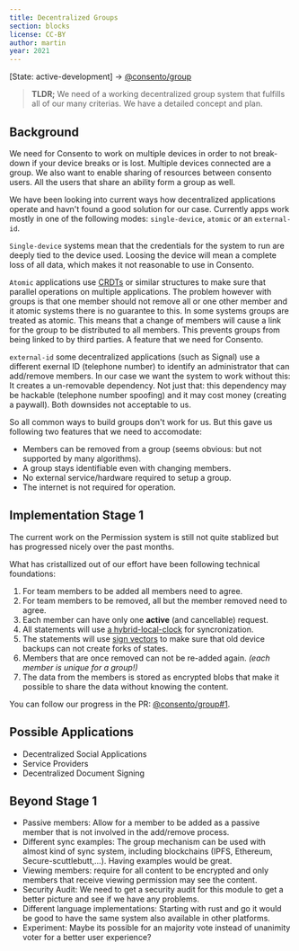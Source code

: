 ```yaml
---
title: Decentralized Groups
section: blocks
license: CC-BY
author: martin
year: 2021
---
```


[State: active-development] → [@consento/group](https://github.com/consento-org/group)

> **TLDR;** We need of a working decentralized group system that fulfills all of our many criterias.
> We have a detailed concept and plan.

## Background

We need for Consento to work on multiple devices in order to not break-down if your device breaks or is
lost. Multiple devices connected are a group. We also want to enable sharing of resources between consento
users. All the users that share an ability form a group as well. 

We have been looking into current ways how decentralized applications operate and havn't found a good solution
for our case. Currently apps work mostly in one of the following modes: `single-device`, `atomic` or
an `external-id`.

`Single-device` systems mean that the credentials for the system to run are deeply tied to the device used.
Loosing the device will mean a complete loss of all data, which makes it not reasonable to use in Consento.

`Atomic` applications use [CRDTs](https://en.wikipedia.org/wiki/Conflict-free_replicated_data_type) or similar
structures to make sure that parallel operations on multiple applications. The problem however with groups is
that one member should not remove all or one other member and it atomic systems there is no guarantee to this.
In some systems groups are treated as atomic. This means that a change of members will cause a link for the group
to be distributed to all members. This prevents groups from being linked to by third parties. A feature that
we need for Consento.

`external-id` some decentralized applications (such as Signal) use a different exernal ID (telephone number) to
identify an administrator that can add/remove members. In our case we want the system to work without this: It 
creates a un-removable dependency. Not just that: this dependency may be hackable (telephone number spoofing) and
it may cost money (creating a paywall). Both downsides not acceptable to us.

So all common ways to build groups don't work for us. But this gave us following two features that we need to
accomodate:

- Members can be removed from a group (seems obvious: but not supported by many algorithms).
- A group stays identifiable even with changing members.
- No external service/hardware required to setup a group.
- The internet is not required for operation.

## Implementation Stage 1

The current work on the Permission system is still not quite stablized but has
progressed nicely over the past months.

What has cristallized out of our effort have been following technical foundations:

1. For team members to be added all members need to agree.
2. For team members to be removed, all but the member removed need to agree.
3. Each member can have only one **active** (and cancellable) request.
4. All statements will use [a hybrid-local-clock](docs/time) for syncronization.
5. The statements will use [sign vectors](https://github.com/consento-org/crypto/#sign-vectors) to
    make sure that old device backups can not create forks of states.
6. Members that are once removed can not be re-added again. _(each member is unique for a group!)_
7. The data from the members is stored as encrypted blobs that make it possible to share the data without knowing the content.

You can follow our progress in the PR: [@consento/group#1](https://github.com/consento-org/group/pull/1).

## Possible Applications

- Decentralized Social Applications
- Service Providers
- Decentralized Document Signing

## Beyond Stage 1

- Passive members: Allow for a member to be added as a passive member that is not involved in the add/remove process.
- Different sync examples: The group mechanism can be used with almost kind of sync system, including blockchains
    (IPFS, Ethereum, Secure-scuttlebutt,...). Having examples would be great.
- Viewing members: require for all content to be encrypted and only members that receive viewing permission may see the content.
- Security Audit: We need to get a security audit for this module to get a better picture and see if we have any problems.
- Different language implementations: Starting with rust and go it would be good to have the same system also available in other platforms.
- Experiment: Maybe its possible for an majority vote instead of unanimity voter for a better user experience?
